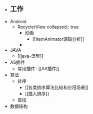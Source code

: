 - 工作
	-
- Android
	- RecyclerView
	  collapsed:: true
		- 动画
			- [[ItemAnimator源码分析]]
		-
- JAVA
	- [[java-泛型]]
- AS插件
	- 常用插件- [[AS插件]]
- 算法
	- 排序
		- [[各类排序算法比较和应用场景]]
		- [[插入排序]]
	- 查找
- 数据结构